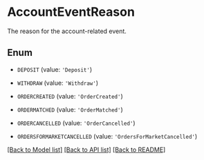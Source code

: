 # AccountEventReason

The reason for the account-related event.

## Enum

* `DEPOSIT` (value: `'Deposit'`)

* `WITHDRAW` (value: `'Withdraw'`)

* `ORDERCREATED` (value: `'OrderCreated'`)

* `ORDERMATCHED` (value: `'OrderMatched'`)

* `ORDERCANCELLED` (value: `'OrderCancelled'`)

* `ORDERSFORMARKETCANCELLED` (value: `'OrdersForMarketCancelled'`)

[[Back to Model list]](../README.md#documentation-for-models) [[Back to API list]](../README.md#documentation-for-api-endpoints) [[Back to README]](../README.md)


